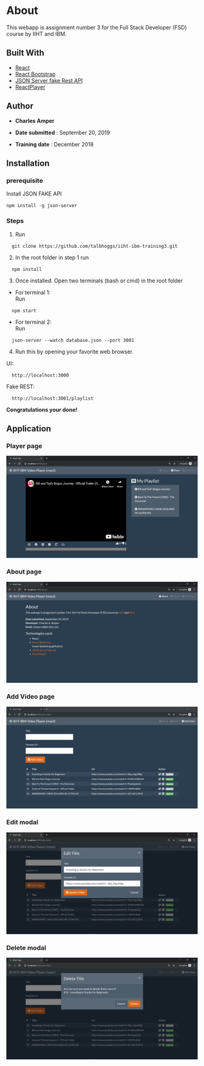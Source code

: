 # About

This webapp is assignment number 3 for the Full Stack Developer (FSD) course by IIHT and IBM.

## Built With
* [React](https://reactjs.org)
* [React Bootstrap](https://react-bootstrap.github.io)
* [JSON Server fake Rest API](https://github.com/typicode/json-server)
* [ReactPlayer](https://www.npmjs.com/package/react-player)

## Author
* **Charles Amper**

* **Date submitted** : September 20, 2019
* **Training date** : December 2018

## Installation
### prerequisite

Install 
JSON FAKE API 

```
npm install -g json-server
```
### Steps

1. Run
```
  git clone https://github.com/talbhoggs/iiht-ibm-training3.git
```
2. In the root folder in step 1 run 
```
  npm install
```
3. Once installed. Open two terminals (bash or cmd) in the root folder  
* For terminal 1:  
Run
 ```
   npm start
 ```
* For terminal 2:  
Run
 ```
   json-server --watch database.json --port 3001
 ```

 4. Run this by opening your favorite web browser.

UI:
 ```
   http://localhost:3000
 ```
Fake REST:
 ```
   http://localhost:3001/playlist
 ```

**Congratulations your done!**


## Application
### Player page
![alt text](docs/resources/image_player.png)

### About page
![alt text](docs/resources/image_about.png)

### Add Video page
![alt text](docs/resources/image_add.png)

### Edit modal
![alt text](docs/resources/image_edit.png)

### Delete modal
![alt text](docs/resources/image_delete.png)
